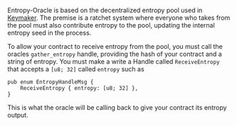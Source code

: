 Entropy-Oracle is based on the decentralized entropy pool used in [Keymaker](URL 'https://github.com/luminaryphi/keymaker'). The premise is a ratchet system where everyone who takes from the pool must also contribute entropy to the pool, updating the internal entropy seed in the process.

To allow your contract to receive entropy from the pool, you must call the oracles `gather_entropy` handle, providing the hash of your contract and a string of entropy. You must make a write a Handle called `ReceiveEntropy` that accepts a `[u8; 32]` called `entropy` such as 

```
pub enum EntropyHandleMsg {
    ReceiveEntropy { entropy: [u8; 32] },
}
```

This is what the oracle will be calling back to give your contract its entropy output.

